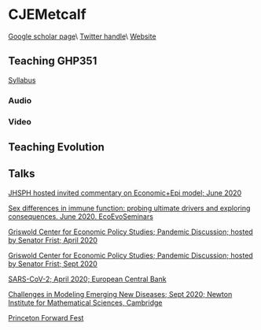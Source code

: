 # CJEMetcalf

[Google scholar page](https://scholar.google.com/citations?user=tt1oyyEAAAAJ&hl=en&oi=ao)\\
[Twitter handle](https://twitter.com/cjemetcalf?lang=en)\\
[Website](https://metcalflab.princeton.edu/)

## Teaching GHP351

[Syllabus](http://cjelandm.github.io/GHP351-Syllabus.pdf)

### Audio 

### Video 

## Teaching Evolution


## Talks

[JHSPH hosted invited commentary on Economic+Epi model; June 2020](https://urldefense.com/v3/__https://jh.zoom.us/rec/share/44tPNLzb8EJJZJX01V2EVrcYGtXDeaa81CUY-fsFzx4hShp1z0-H6NQ-HY5jADQ1__;!!Dq0X2DkFhyF93HkjWTBQKhk!FQIomnUYqPr_sB9G-JHpZCseNw2jqApvpMT-DfA-TLYlYgM7uVyuXsf5dG9IxzEyI4kg9Q$)

[Sex differences in immune function: probing ultimate drivers and exploring consequences. June 2020. EcoEvoSeminars](https://youtu.be/ShpRKiaF-hc)

[Griswold Center for Economic Policy Studies; Pandemic Discussion; hosted by Senator Frist; April 2020 ](https://www.youtube.com/watch?v=wHz6KS-IT3c)

[Griswold Center for Economic Policy Studies; Pandemic Discussion; hosted by Senator Frist; Sept 2020](https://gceps.princeton.edu/covid2/)

[SARS-CoV-2; April 2020; European Central Bank](https://www.youtube.com/watch?v=681eOXI-UgY)

[Challenges in Modeling Emerging New Diseases; Sept 2020; Newton Institute for Mathematical Sciences, Cambridge](http://www.newton.ac.uk/seminar/20200911154516151)

[Princeton Forward Fest](https://forwardthinking.princeton.edu/festival)



